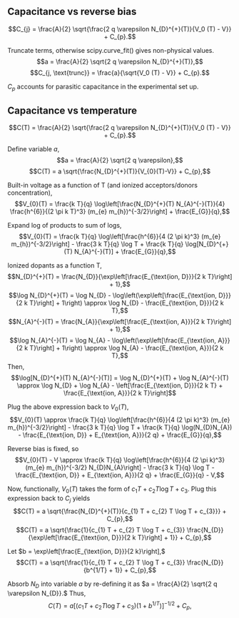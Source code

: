 ## Capacitance vs reverse bias

$$C_{j} = \frac{A}{2} \sqrt{\frac{2 q \varepsilon N_{D}^{+}(T)}{V_0 (T) - V}} + C_{p}.$$

Truncate terms, otherwise scipy.curve_fit() gives non-physical values.
$$a = \frac{A}{2} \sqrt{2 q \varepsilon N_{D}^{+}(T)},$$
$$C_{j, \text{trunc}} = \frac{a}{\sqrt{V_0 (T) - V}} + C_{p}.$$

$C_{p}$ accounts for parasitic capacitance in the experimental set up.

## Capacitance vs temperature
$$C(T) = \frac{A}{2} \sqrt{\frac{2 q \varepsilon N_{D}^{+}(T)}{V_0 (T) - V}} + C_{p}.$$

Define variable $a,$
$$a = \frac{A}{2} \sqrt{2 q \varepsilon},$$
$$C(T) = a \sqrt{\frac{N_{D}^{+}(T)}{V_{0}(T)-V}} + C_{p},$$

Built-in voltage as a function of T (and ionized acceptors/donors concentration),
$$V_{0}(T) = \frac{k T}{q} \log\left[\frac{N_{D}^{+}(T) N_{A}^{-}(T)}{4} \frac{h^{6}}{(2 \pi k T)^3} (m_{e} m_{h})^{-3/2}\right] + \frac{E_{G}}{q},$$

Expand log of products to sum of logs,
$$V_{0}(T) = \frac{k T}{q} \log\left[\frac{h^{6}}{4 (2 \pi k)^3} (m_{e} m_{h})^{-3/2}\right] - \frac{3 k T}{q} \log T + \frac{k T}{q} \log[N_{D}^{+}(T) N_{A}^{-}(T)] + \frac{E_{G}}{q},$$

Ionized dopants as a function T,
$$N_{D}^{+}(T) = \frac{N_{D}}{\exp\left[\frac{E_{\text{ion, D}}}{2 k T}\right] + 1},$$
$$\log N_{D}^{+}(T) = \log N_{D} - \log\left(\exp\left[\frac{E_{\text{ion, D}}}{2 k T}\right] + 1\right) \approx \log N_{D} - \frac{E_{\text{ion, D}}}{2 k T},$$
$$N_{A}^{-}(T) = \frac{N_{A}}{\exp\left[\frac{E_{\text{ion, A}}}{2 k T}\right] + 1},$$
$$\log N_{A}^{-}(T) = \log N_{A} - \log\left(\exp\left[\frac{E_{\text{ion, A}}}{2 k T}\right] + 1\right) \approx \log N_{A} - \frac{E_{\text{ion, A}}}{2 k T},$$
Then,
$$\log[N_{D}^{+}(T) N_{A}^{-}(T)] = \log N_{D}^{+}(T) + \log N_{A}^{-}(T) \approx \log N_{D} + \log N_{A} - \left[\frac{E_{\text{ion, D}}}{2 k T} + \frac{E_{\text{ion, A}}}{2 k T}\right]$$ 

Plug the above expression back to $V_{0}(T),$
$$V_{0}(T) \approx \frac{k T}{q} \log\left[\frac{h^{6}}{4 (2 \pi k)^3} (m_{e} m_{h})^{-3/2}\right] - \frac{3 k T}{q} \log T + \frac{k T}{q} \log(N_{D}N_{A}) - \frac{E_{\text{ion, D}} + E_{\text{ion, A}}}{2 q} + \frac{E_{G}}{q},$$

Reverse bias is fixed, so
$$V_{0}(T) - V \approx \frac{k T}{q} \log\left[\frac{h^{6}}{4 (2 \pi k)^3} (m_{e} m_{h})^{-3/2} N_{D}N_{A}\right] - \frac{3 k T}{q} \log T - \frac{E_{\text{ion, D}} + E_{\text{ion, A}}}{2 q} + \frac{E_{G}}{q} - V,$$

Now, functionally, $V_{0}(T)$ takes the form of $c_{1} T + c_{2} T \log T + c_{3}.$ Plug this expression back to $C_{j}$ yields
$$C(T) = a \sqrt{\frac{N_{D}^{+}(T)}{c_{1} T + c_{2} T \log T + c_{3}}} + C_{p},$$
$$C(T) = a \sqrt{\frac{1}{c_{1} T + c_{2} T \log T + c_{3}} \frac{N_{D}}{\exp\left[\frac{E_{\text{ion, D}}}{2 k T}\right] + 1}} + C_{p},$$

Let $b = \exp\left[\frac{E_{\text{ion, D}}}{2 k}\right],$
$$C(T) = a \sqrt{\frac{1}{c_{1} T + c_{2} T \log T + c_{3}} \frac{N_{D}}{b^{1/T} + 1}} + C_{p},$$

Absorb $N_{D}$ into variable $a$ by re-defining it as $a = \frac{A}{2} \sqrt{2 q \varepsilon N_{D}}.$ Thus,
$$C(T) = a \left[(c_{1} T + c_{2} T \log T + c_{3}) (1 + b^{1/T})\right]^{-1/2} + C_{p},$$